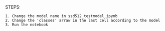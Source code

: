 STEPS:

	1. Change the model name in ssd512_testmodel.ipynb
	2. Change the 'classes' arraw in the last cell according to the model
	3. Run the notebook